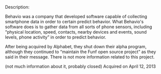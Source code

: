 Description: 

Behavio was a company that developed software capable of collecting smartphone data in order to certain predict behavior. What Behavio's software does is to gather data from all sorts of phone sensors, including “physical location, speed, contacts, nearby devices and events, sound levels, phone activity” in order to predict behavior. 

After being acquired by Alphabet, they shut down their alpha program, although they continued to “maintain the Funf open source project” as they said in their message. There is not more information related to this project.

(not much information about it, probably closed)
Acquired on April 12, 2013